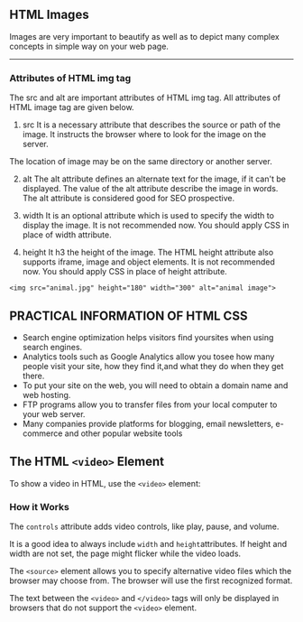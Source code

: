 
## HTML Images

Images are very important to beautify as well as to depict many complex concepts in simple way on your web page.

---

### Attributes of HTML img tag

The src and alt are important attributes of HTML img tag. All attributes of HTML image tag are given below.

1. src
It is a necessary attribute that describes the source or path of the image. It instructs the browser where to look for the image on the server.

The location of image may be on the same directory or another server.

2. alt
The alt attribute defines an alternate text for the image, if it can't be displayed. The value of the alt attribute describe the image in words. The alt attribute is considered good for SEO prospective.

3. width
It is an optional attribute which is used to specify the width to display the image. It is not recommended now. You should apply CSS in place of width attribute.

4. height
It h3 the height of the image. The HTML height attribute also supports iframe, image and object elements. It is not recommended now. You should apply CSS in place of height attribute.

``<img src="animal.jpg" height="180" width="300" alt="animal image">``

## PRACTICAL INFORMATION OF HTML CSS

- Search engine optimization helps visitors find yoursites when using search engines.
- Analytics tools such as Google Analytics allow you tosee how many people visit your site, how they find it,and what they do when they get there.
- To put your site on the web, you will need to obtain a domain name and web hosting.
- FTP programs allow you to transfer files from your local computer to your web server.
- Many companies provide platforms for blogging, email newsletters, e-commerce and other popular website tools

## The HTML `<video>` Element

 To show a video in HTML, use the `<video>` element:

### How it Works

The `controls` attribute adds video controls, like play, pause, and volume.

It is a good idea to always include `width` and `height`attributes. If height and width are not set, the page might flicker while the video loads.

The `<source>` element allows you to specify alternative video files which the browser may choose from. The browser will use the first recognized format.

The text between the `<video>` and `</video>` tags will only be displayed in browsers that do not support the `<video>` element.
